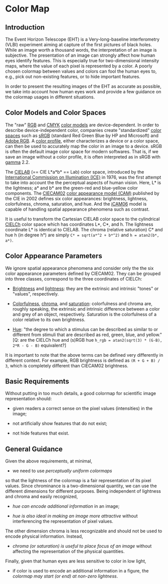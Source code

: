 # Color Map

## Introduction

The Event Horizon Telescope (EHT) is a Very-long-baseline
interferometry (VLBI) experiment aiming at capture of the first
pictures of black holes.  While an image worth a thousand words, the
interpretation of an image is subjective.  The presentation of an
image can strongly affect how human eyes identify features.  This is
especially true for two-dimensional intensity maps, where the value of
each pixel is represented by a color.  A poorly chosen colormap
between values and colors can fool the human eyes to, e.g., pick out
non-existing features, or to hide important features.

In order to present the resulting images of the EHT as accurate as
possible, we take into account how human eyes work and provide a few
guidance on the colormap usages in different situations.

## Color Models and Color Spaces

The "raw" [RGB](https://en.wikipedia.org/wiki/RGB_color_model) and
[CMYK](https://en.wikipedia.org/wiki/CMYK_color_model) [color
models](https://en.wikipedia.org/wiki/Color_model) are
device-dependent.  In order to describe device-independent color,
companies create "standardized" [color
spaces](https://en.wikipedia.org/wiki/Color_space) such as
[sRGB](https://en.wikipedia.org/wiki/SRGB) (standard Red Green Blue by
HP and Microsoft) and [Adobe RGB](https://en.wikipedia.org/wiki/Adobe_RGB_color_space).  A [color
profile](https://en.wikipedia.org/wiki/ICC_profile), either
characterizes a device or a color space, can then be used to
accurately map the color in an image to a device.  sRGB is often the
default image color space for modern softwares.  That is, if we save
an image without a color profile, it is often interpreted as in sRGB
with [gamma](https://en.wikipedia.org/wiki/Gamma_correction) 2.2.

The [CIELAB](https://en.wikipedia.org/wiki/CIELAB_color_space) (== CIE
L\*a\*b\* == Lab) color space, introduced by the [International
Commission on Illumination (ICE)](https://en.wikipedia.org/wiki/International_Commission_on_Illumination)
in 1976, was the first attempt to take into account the the perceptual
aspects of human vision.  Here, L\* is the lightness; a\* and b\* are
the green-red and blue-yellow color components.  The
[CIECAM02](https://en.wikipedia.org/wiki/CIECAM02)
[color appearance model (CAM)](https://en.wikipedia.org/wiki/Color_appearance_model)
published by the CIE in 2002 defines six color appearances:
brightness, lightness, colorfulness, chroma, saturation, and hue.  And
the [iCAM06](https://en.wikipedia.org/wiki/Color_appearance_model#iCAM06)
model is capable of handling spatial appearance phenomena such as
contrast.

It is useful to transform the Cartesian CIELAB color space to the
cylindrical [CIELCh](https://en.wikipedia.org/wiki/CIELAB_color_space#Cylindrical_representation:_CIELCh_or_CIEHLC)
color space which has coordinates L\*, C\*, and h.  The lightness
coordinate L\* is identical to CIELAB.  The chroma (relative
saturation) C\* and hue h (in degree h°) are simply `C* = sqrt(a*^2 +
b*^2)` and `h = atan2(b*, a*)`.

## Color Appearance Parameters

We ignore spatial appearance phenomena and consider only the the six
color appearance parameters defined by CIECAM02.  They can be grouped
into three classes, correspond to the three coordinates of CIELCh:

- [Brightness](https://en.wikipedia.org/wiki/Brightness) and
  [lightness](https://en.wikipedia.org/wiki/Lightness): they are the
  extrinsic and intrinsic "tones" or "values", respectively.

- [Colorfulness](https://en.wikipedia.org/wiki/Colorfulness),
  [chroma](https://en.wikipedia.org/wiki/Colorfulness#Chroma_in_CIE_1976_L*a*b*_and_L*u*v*_color_spaces),
  and [saturation](https://en.wikipedia.org/wiki/Colorfulness#Saturation):
  colorfulness and chroma are, roughly speaking, the extrinsic and
  intrinsic difference between a color and grey of an object,
  respectively.  Saturation is the colorfulness of a color relative to
  its own brightness.

- [Hue](https://en.wikipedia.org/wiki/Hue): "the degree to which a
  stimulus can be described as similar to or different from stimuli
  that are described as red, green, blue, and yellow."  [Q: are the
  CIELCh hue and (s)RGB hue `h_rgb = atan2(sqrt(3) * (G-B), 2*R - G -
  B)` equivalent?]

It is important to note that the above terms can be defined very
differently in different context.  For example, RGB brightness is
defined as `(R + G + B) / 3`, which is completely different than
CIECAM02 brightness.

## Basic Requirements

Without putting in too much details, a good colormap for scientific
image representation should:

- given readers a correct sense on the pixel values (intensities) in
  the image;

- not artificially show features that do not exist;

- not hide features that exist.

## General Guidance

Given the above requirements, at minimal,

- we need to use *perceptually uniform colormaps*

so that the lightness of the colormap is a fair representation of its
pixel values.  Since chrominance is a two-dimensional quantity, we can
use the different dimensions for different purposes.  Being
independent of lightness and chroma and easily recognized,

- *hue can encode additional information* in an image;

- *hue is also ideal in making an image more attractive* without
  interferencing the representation of pixel values.

The other dimension chroma is less recognizable and should not be used
to encode physical information.  Instead,

- *chroma (or saturation) is useful to place focus of an image*
  without affecting the representation of the physical quantities.

Finally, given that human eyes are less sensitive to color in low
light,

- if color is used to encode an additional information in a figure,
  the *colormap may start (or end) at non-zero lightness*.
